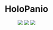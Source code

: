 
<h1 align=center>HoloPanio</h1>
<p align=center>
  <img src="https://img.shields.io/static/v1?style=for-the-badge&logo=gmail&label=Email&message=jackson@holopanio.com&color=red"></img>
  <a href="https://ko-fi.com/holopanio"><img src="https://img.shields.io/static/v1?style=for-the-badge&logo=ko-fi&label=Ko-fi&message=Support%20Me&color=FF5E5B"></img></a>
  <img src="https://img.shields.io/static/v1?style=for-the-badge&logo=discord&label=Discord&message=HoloPanio%230001&color=7289DA"></img>
</p>



<!--
**HoloPanio/HoloPanio** is a ✨ _special_ ✨ repository because its `README.md` (this file) appears on your GitHub profile.

Here are some ideas to get you started:

- 🔭 I’m currently working on ...
- 🌱 I’m currently learning ...
- 👯 I’m looking to collaborate on ...
- 🤔 I’m looking for help with ...
- 💬 Ask me about ...
- 📫 How to reach me: ...
- 😄 Pronouns: ...
- ⚡ Fun fact: ...
-->
